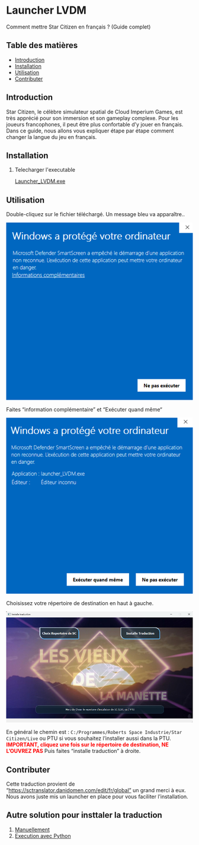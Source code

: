 # Launcher LVDM

Comment mettre Star Citizen en français ? (Guide complet)

## Table des matières

- [Introduction](#introduction)
- [Installation](#installation)
- [Utilisation](#utilisation)
- [Contributer](#contributer)


## Introduction

Star Citizen, le célèbre simulateur spatial de Cloud Imperium Games, est très apprécié pour son immersion et son gameplay complexe. Pour les joueurs francophones, il peut être plus confortable d’y jouer en français. Dans ce guide, nous allons vous expliquer étape par étape comment changer la langue du jeu en français.

## Installation

1. Telecharger l'executable
   
   [Launcher_LVDM.exe](https://github.com/zellio22/launcher_trad_zellio/raw/refs/heads/main/launcher/launcher_LVDM.exe)

## Utilisation

  Double-cliquez sur le fichier téléchargé.
  Un message bleu va apparaître..
      
  ![](images/win1.png)

  Faites “information complémentaire” et “Exécuter quand même“

  ![](images/win2.png)

  Choisissez votre répertoire de destination en haut à gauche.

  ![](images/launcher1.png)

  En général le chemin est : ```C:/Programmes/Roberts Space Industrie/Star Citizen/Live``` ou PTU si vous souhaitez l’installer aussi dans la PTU.
  <span style="color: red; font-weight: bold;">IMPORTANT, cliquez une fois sur le répertoire de destination, NE L’OUVREZ PAS</span>
  Puis faites “installe traduction” à droite.
      
  
## Contributer

Cette traduction provient de “https://sctranslator.danidomen.com/edit/fr/global” un grand merci à eux. Nous avons juste mis un launcher en place pour vous faciliter l’installation.

## Autre solution pour insttaler la traduction 
  1.  [Manuellement](MANU.md)
  2.   [Execution avec Python](PYTHON.md)
